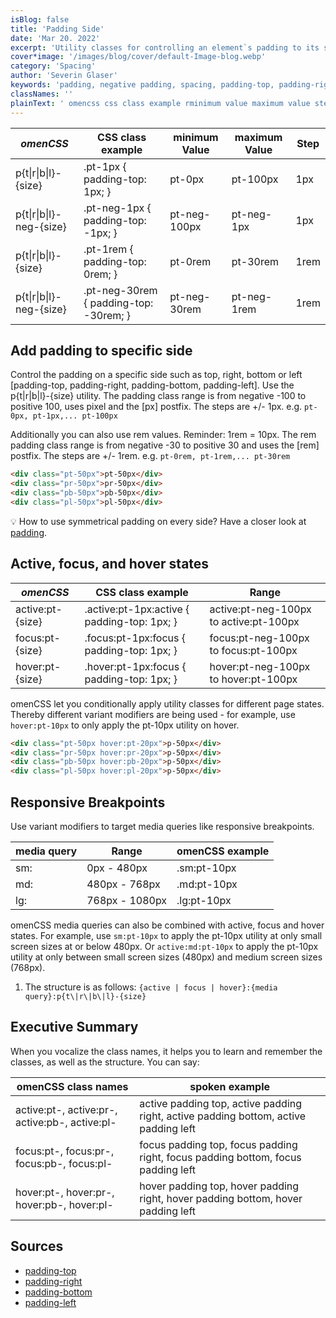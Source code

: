 ```yaml
---
isBlog: false
title: 'Padding Side'
date: 'Mar 20. 2022'
excerpt: 'Utility classes for controlling an element`s padding to its sides.'
cover*image: '/images/blog/cover/default-Image-blog.webp'
category: 'Spacing'
author: 'Severin Glaser'
keywords: 'padding, negative padding, spacing, padding-top, padding-right, padding-bottom, padding-left'
classNames: ''
plainText: ' omencss css class example rminimum value maximum value step - p t r b l - size pt-1px padding-top: 1px; pt-0px pt-100px 1px p t r b l -neg- size pt-neg-1px padding-top: -1px; pt-neg-100px pt-neg-1px 1px p t r b l - size pt-1rem padding-top: 0rem; pt-0rem pt-30rem 1rem p t r b l -neg- size pt-neg-30rem padding-top: -30rem; pt-neg-30rem pt-neg-1rem 1rem add padding to specific side control the padding on a specific side such as top right bottom or left padding-top padding-right padding-bottom padding-left use the p t r b l - size utility the padding class range is from negative -100 to positive 100 uses pixel and the px postfix the steps are + - 1px e g pt-0px pt-1px pt-100px additionally you can also use rem values reminder: 1rem = 10px the rem padding class range is from negative -30 to positive 30 and uses the rem postfix the steps are + - 1rem e g pt-0rem pt-1rem pt-30rem html div class=pt-50px pt-50px div div class=pr-50px pr-50px div div class=pb-50px pb-50px div div class=pl-50px pl-50px div 💡 how to use symmetrical padding on every side? have a closer look at padding docs spacing-padding active focus and hover states omencss css class example range active:pt- size active :pt-1px:active padding-top: 1px; active:pt-neg-100px to active:pt-100px focus:pt- size focus :pt-1px:focus padding-top: 1px; focus:pt-neg-100px to focus:pt-100px hover:pt- size hover :pt-1px:focus padding-top: 1px; hover:pt-neg-100px to hover:pt-100px omencss let you conditionally apply utility classes for different page states thereby different variant modifiers are being used - for example use hover:pt-10px to only apply the pt-10px utility on hover html div class=pt-50px hover:pt-20px p-50px div div class=pr-50px hover:pr-20px p-50px div div class=pb-50px hover:pb-20px p-50px div div class=pl-50px hover:pl-20px p-50px div responsive breakpoints use variant modifiers to target media queries like responsive breakpoints media query range omencss example - - sm: 0px - 480px sm:pt-10px md: 480px - 768px md:pt-10px lg: 768px - 1080px lg:pt-10px omencss media queries can also be combined with active focus and hover states for example use sm:pt-10px to apply the pt-10px utility at only small screen sizes at or below 480px or active:md:pt-10px to apply the pt-10px utility at only between small screen sizes 480px and medium screen sizes 768px 1 the structure is as follows: active focus hover : media query :p t r b l - size executive summary when you vocalize the class names it helps you to learn and remember the classes as well as the structure you can say: omenCSS class names spoken example active:pt- active:pr- active:pb- active:pl- active padding top active padding right active padding bottom active padding left focus:pt- focus:pr- focus:pb- focus:pl- focus padding top focus padding right focus padding bottom focus padding left hover:pt- hover:pr- hover:pb- hover:pl- hover padding top hover padding right hover padding bottom hover padding left '
---
```


| _omenCSS_                | CSS class example                      | minimum Value | maximum Value | Step |
| ------------------------ | -------------------------------------- | ------------- | ------------- | ---- |
| p{t\|r\|b\|l}-{size}     | .pt-1px { padding-top: 1px; }          | pt-0px        | pt-100px      | 1px  |
| p{t\|r\|b\|l}-neg-{size} | .pt-neg-1px { padding-top: -1px; }     | pt-neg-100px  | pt-neg-1px    | 1px  |
| p{t\|r\|b\|l}-{size}     | .pt-1rem { padding-top: 0rem; }        | pt-0rem       | pt-30rem      | 1rem |
| p{t\|r\|b\|l}-neg-{size} | .pt-neg-30rem { padding-top: -30rem; } | pt-neg-30rem  | pt-neg-1rem   | 1rem |

## Add padding to specific side

Control the padding on a specific side such as top, right, bottom or left [padding-top, padding-right, padding-bottom, padding-left]. Use the p{t\|r\|b\|l}-{size} utility. The padding class range is from negative -100 to positive 100, uses pixel and the [px] postfix. The steps are +/- 1px. e.g. `pt-0px, pt-1px,... pt-100px`

Additionally you can also use rem values. Reminder: 1rem = 10px. The rem padding class range is from negative -30 to positive 30 and uses the [rem] postfix. The steps are +/- 1rem. e.g. `pt-0rem, pt-1rem,... pt-30rem`

```html
<div class="pt-50px">pt-50px</div>
<div class="pr-50px">pr-50px</div>
<div class="pb-50px">pb-50px</div>
<div class="pl-50px">pl-50px</div>
```

💡 How to use symmetrical padding on every side? Have a closer look at [padding](/docs/spacing-padding).

## Active, focus, and hover states

| _omenCSS_        | CSS class example                            | Range                                  |
| ---------------- | -------------------------------------------- | -------------------------------------- |
| active:pt-{size} | .active\:pt-1px:active { padding-top: 1px; } | active:pt-neg-100px to active:pt-100px |
| focus:pt-{size}  | .focus\:pt-1px:focus { padding-top: 1px; }   | focus:pt-neg-100px to focus:pt-100px   |
| hover:pt-{size}  | .hover\:pt-1px:focus { padding-top: 1px; }   | hover:pt-neg-100px to hover:pt-100px   |

omenCSS let you conditionally apply utility classes for different page states. Thereby different variant modifiers are being used - for example, use `hover:pt-10px` to only apply the pt-10px utility on hover.

```html
<div class="pt-50px hover:pt-20px">p-50px</div>
<div class="pr-50px hover:pr-20px">p-50px</div>
<div class="pb-50px hover:pb-20px">p-50px</div>
<div class="pl-50px hover:pl-20px">p-50px</div>
```

## Responsive Breakpoints

Use variant modifiers to target media queries like responsive breakpoints.

| media query | Range          | omenCSS example |
| ----------- | -------------- | --------------- |
| sm:         | 0px - 480px    | .sm:pt-10px     |
| md:         | 480px - 768px  | .md:pt-10px     |
| lg:         | 768px - 1080px | .lg:pt-10px     |

omenCSS media queries can also be combined with active, focus and hover states. For example, use `sm:pt-10px` to apply the pt-10px utility at only small screen sizes at or below 480px. Or `active:md:pt-10px` to apply the pt-10px utility at only between small screen sizes (480px) and medium screen sizes (768px).

1. The structure is as follows: `{active | focus | hover}:{media query}:p{t\|r\|b\|l}-{size}`

## Executive Summary

When you vocalize the class names, it helps you to learn and remember the classes, as well as the structure. You can say:

| omenCSS class names                            | spoken example                                                                       |
| ---------------------------------------------- | ------------------------------------------------------------------------------------ |
| active:pt-, active:pr-, active:pb-, active:pl- | active padding top, active padding right, active padding bottom, active padding left |
| focus:pt-, focus:pr-, focus:pb-, focus:pl-     | focus padding top, focus padding right, focus padding bottom, focus padding left     |
| hover:pt-, hover:pr-, hover:pb-, hover:pl-     | hover padding top, hover padding right, hover padding bottom, hover padding left     |

## Sources

- [padding-top](https://developer.mozilla.org/en-US/docs/Web/CSS/padding-top)
- [padding-right](https://developer.mozilla.org/en-US/docs/Web/CSS/padding-right)
- [padding-bottom](https://developer.mozilla.org/en-US/docs/Web/CSS/padding-bottom)
- [padding-left](https://developer.mozilla.org/en-US/docs/Web/CSS/padding-left)

